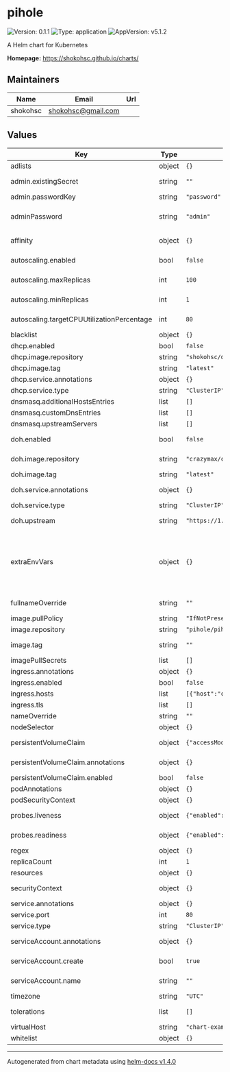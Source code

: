 # pihole

![Version: 0.1.1](https://img.shields.io/badge/Version-0.1.1-informational?style=flat-square) ![Type: application](https://img.shields.io/badge/Type-application-informational?style=flat-square) ![AppVersion: v5.1.2](https://img.shields.io/badge/AppVersion-v5.1.2-informational?style=flat-square)

A Helm chart for Kubernetes

**Homepage:** <https://shokohsc.github.io/charts/>

## Maintainers

| Name | Email | Url |
| ---- | ------ | --- |
| shokohsc | shokohsc@gmail.com |  |

## Values

| Key | Type | Default | Description |
|-----|------|---------|-------------|
| adlists | object | `{}` | blocklists |
| admin.existingSecret | string | `""` | Use an existing secret for the admin password. |
| admin.passwordKey | string | `"password"` | secret key |
| adminPassword | string | `"admin"` | Administrator password when not using an existing secret (see below) |
| affinity | object | `{}` | node/pod affinities (requires Kubernetes >=1.6) |
| autoscaling.enabled | bool | `false` | HorizontalPodAutoscaler toggle |
| autoscaling.maxReplicas | int | `100` | HorizontalPodAutoscaler maximum replicas |
| autoscaling.minReplicas | int | `1` | HorizontalPodAutoscaler minimum replicas |
| autoscaling.targetCPUUtilizationPercentage | int | `80` | HorizontalPodAutoscaler targetCPUUtilizationPercentage |
| blacklist | object | `{}` | blacklists |
| dhcp.enabled | bool | `false` | DHCP functionality toggle |
| dhcp.image.repository | string | `"shokohsc/dhcp-relay"` | DHCP image repository |
| dhcp.image.tag | string | `"latest"` | DHCP image tag |
| dhcp.service.annotations | object | `{}` | DHCP service annotations |
| dhcp.service.type | string | `"ClusterIP"` | DHCP service type |
| dnsmasq.additionalHostsEntries | list | `[]` | additional host entries |
| dnsmasq.customDnsEntries | list | `[]` | custom dns entries |
| dnsmasq.upstreamServers | list | `[]` | upstream dns servers |
| doh.enabled | bool | `false` | DNS over https functionality toggle |
| doh.image.repository | string | `"crazymax/cloudflared"` | DNS over https image repository |
| doh.image.tag | string | `"latest"` | DNS over https image tag |
| doh.service.annotations | object | `{}` | DNS over https service annotations |
| doh.service.type | string | `"ClusterIP"` | DNS over https service type |
| doh.upstream | string | `"https://1.1.1.1/dns-query"` | DNS over https upstream server |
| extraEnvVars | object | `{}` | extraEnvironmentVars is a list of extra enviroment variables to set for pihole to use https://github.com/pi-hole/docker-pi-hole/tree/v5.1.2#environment-variables |
| fullnameOverride | string | `""` | release full release name override option |
| image.pullPolicy | string | `"IfNotPresent"` | container image pull policy |
| image.repository | string | `"pihole/pihole"` | container image repository |
| image.tag | string | `""` | container image tag or Chart appVersion if undefined |
| imagePullSecrets | list | `[]` | registry secret |
| ingress.annotations | object | `{}` | Ingress annotations |
| ingress.enabled | bool | `false` | Ingress toggle |
| ingress.hosts | list | `[{"host":"chart-example.local","paths":[]}]` | Ingress hosts entries |
| ingress.tls | list | `[]` | Ingress tls entries |
| nameOverride | string | `""` | release name override option |
| nodeSelector | object | `{}` | node labels for pod assignment |
| persistentVolumeClaim | object | `{"accessModes":["ReadWriteOnce"],"annotations":{},"enabled":false,"size":"500Mi"}` | Enable persistence using Persistent Volume Claims |
| persistentVolumeClaim.annotations | object | `{}` | PersistentVolumeClaim annotations |
| persistentVolumeClaim.enabled | bool | `false` | set to true to use pvc |
| podAnnotations | object | `{}` | Pod annotations |
| podSecurityContext | object | `{}` | Pod security group context |
| probes.liveness | object | `{"enabled":true,"failureThreshold":10,"initialDelaySeconds":60,"timeoutSeconds":5}` | Configure the healthcheck for the ingress controller |
| probes.readiness | object | `{"enabled":true,"failureThreshold":3,"initialDelaySeconds":60,"timeoutSeconds":5}` | Configure the healthcheck for the ingress controller |
| regex | object | `{}` | regexes |
| replicaCount | int | `1` | pods replica count |
| resources | object | `{}` | pod resource requests & limits |
| securityContext | object | `{}` | Deployment security group context |
| service.annotations | object | `{}` | Service annotations |
| service.port | int | `80` | Pihole web port |
| service.type | string | `"ClusterIP"` | Service type |
| serviceAccount.annotations | object | `{}` | Annotations to add to the service account |
| serviceAccount.create | bool | `true` | Specifies whether a service account should be created |
| serviceAccount.name | string | `""` | The name of the service account to use |
| timezone | string | `"UTC"` | timezone i.e Europe/Paris |
| tolerations | list | `[]` | node taints to tolerate (requires Kubernetes >=1.6) |
| virtualHost | string | `"chart-example.local"` | Pihole virtual host |
| whitelist | object | `{}` | whitelists |

----------------------------------------------
Autogenerated from chart metadata using [helm-docs v1.4.0](https://github.com/norwoodj/helm-docs/releases/v1.4.0)
